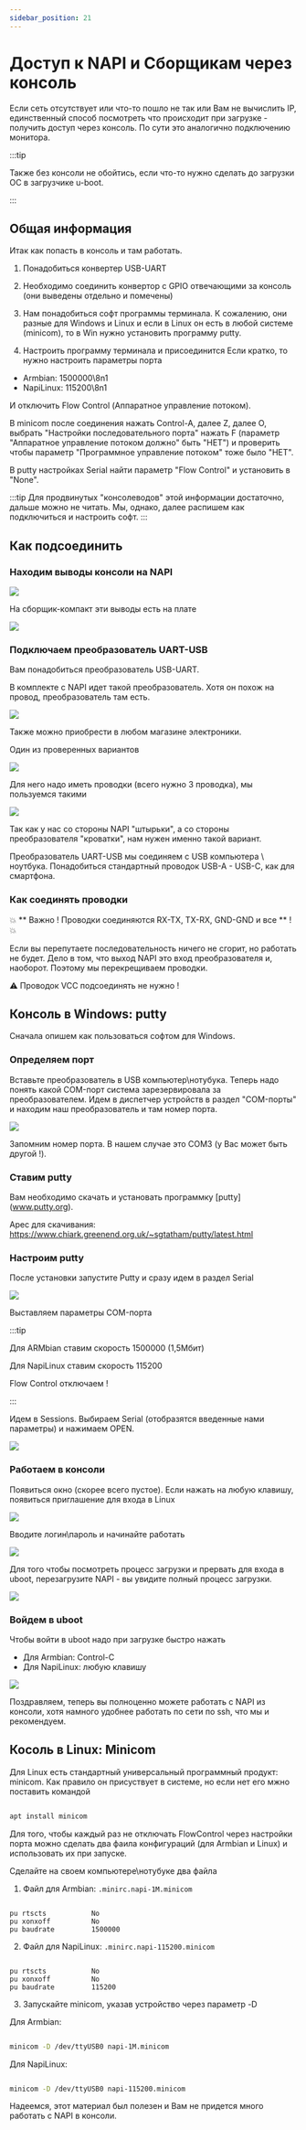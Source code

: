 ```yaml
---
sidebar_position: 21
---
```


# Доступ к NAPI и Сборщикам через консоль

Если сеть отсутствует или что-то пошло не так или Вам не вычислить IP, единственный способ посмотреть что происходит при загрузке - получить доступ через консоль. По сути это аналогично подключению монитора. 

:::tip

Также без консоли не обойтись, если  что-то нужно сделать до загрузки ОС в загрузчике u-boot. 

:::

## Общая информация

Итак как попасть в консоль и там работать. 

1. Понадобиться конвертер USB-UART
   
2. Необходимо соединить конвертор с GPIO отвечающими за консоль (они выведены отдельно и помечены)
   
3. Нам понадобиться софт программы терминала. К сожалению, они разные для Windows и Linux и если в Linux он есть в любой системе (minicom), то в Win нужно установить программу putty. 

4. Настроить программу терминала и присоединится
Если кратко, то нужно настроить параметры порта

- Armbian: 1500000\8n1
- NapiLinux: 115200\8n1

И отключить Flow Control (Аппаратное управление потоком).

В minicom после соединения нажать Control-A, далее Z, далее O, выбрать "Настройки последовательного порта" нажать F (параметр "Аппаратное управление потоком должно" быть "НЕТ") и проверить чтобы параметр "Программное управление потоком" тоже было "НЕТ".

В putty настройках Serial найти параметр "Flow Control" и установить в "None".

:::tip
Для продвинутых "консолеводов" этой информации достаточно, дальше можно не читать. Мы, однако, далее распишем как подключиться и настроить софт. 
:::

## Как подсоединить

### Находим выводы консоли на NAPI

![](img-%20console/napi-uart.jpg)

На сборщик-компакт эти выводы есть на плате 

![](img-%20console/frontcontrolcomact.jpg)


### Подключаем преобразователь UART-USB

Вам понадобиться преобразователь USB-UART. 

В комплекте с NAPI идет такой преобразователь. Хотя он похож на провод, преобразователь там есть. 

![](img-%20console/usb-uart1-cablejpg.jpg)


Также можно приобрести в любом магазине электроники. 

Один из проверенных вариантов

![](img-%20console/usb-uart1.jpg)

Для него надо иметь проводки (всего нужно 3 проводка), мы пользуемся такими 

![](img-%20console/dupons.jpg)

Так как у нас со стороны NAPI "штырьки", а со стороны преобразователя "кроватки", нам нужен именно такой вариант. 

Преобразователь UART-USB мы соединяем с USB компьютера \ ноутбука. Понадобиться стандартный проводок USB-A - USB-C, как для смартфона. 

### Как соединять проводки

:boom: ** Важно ! Проводки соединяются RX-TX, TX-RX, GND-GND и все ** ! :boom:

Если вы перепутаете последовательность ничего не сгорит, но работать не будет. Дело в том, что выход NAPI это вход преобразователя и, наоборот. Поэтому мы перекрещиваем проводки. 

:warning: Проводок VCC подсоединять не нужно !

## Консоль в Windows: putty

Сначала опишем как пользоваться софтом для Windows. 

### Определяем порт

Вставьте преобразователь в USB компьютер\нотубука. Теперь надо понять какой COM-порт система зарезервировала за преобразователем. Идем в диспетчер устройств в раздел  "COM-порты" и находим наш преобразователь и там номер порта.

![](img-%20console/win-1.jpg)

Запомним номер порта. В нашем случае это COM3 (у Вас может быть другой !).

### Ставим putty

Вам необходимо скачать и установать программку [putty] (www.putty.org). 

Арес для скачивания: https://www.chiark.greenend.org.uk/~sgtatham/putty/latest.html

### Настроим putty

После установки запустите Putty и сразу идем в раздел Serial

![](img-%20console/putty-1.jpg)

Выставляем параметры COM-порта

:::tip

Для ARMbian ставим скорость 1500000 (1,5Мбит)

Для NapiLinux ставим скорость 115200

Flow Control отключаем !

:::

Идем в Sessions. Выбираем Serial (отобразятся введенные нами параметры) и нажимаем OPEN.

![](img-%20console/putty-2.jpg)

### Работаем в консоли

Появиться окно (скорее всего пустое). Если нажать на любую клавишу, 
появиться приглашение для входа в Linux

![](img-%20console/putty-3.jpg)

Вводите логин\пароль и начинайте работать

![](img-%20console/putty-4.jpg)

Для того чтобы посмотреть процесс загрузки и прервать для входа в uboot, перезагрузите NAPI - вы увидите полный процесс загрузки.

![](img-%20console/putty-5.jpg)

### Войдем в uboot

Чтобы войти в uboot надо при загрузке быстро нажать 

- Для Armbian: Control-C
- Для NapiLinux: любую клавишу

![](img-%20console/putty-6.jpg)

Поздравляем, теперь вы полноценно можете работать c NAPI из консоли, хотя намного удобнее работать по сети по ssh, что мы и рекомендуем.  


## Косоль в Linux: Minicom

Для Linux есть стандартный универсальный программный продукт: minicom. Как правило он присуствует в системе, но если нет его мжно поставить командой

```bash

apt install minicom

```

Для того, чтобы каждый раз не отключать FlowControl через настройки порта можно сделать два фаила конфигураций (для Armbian и Linux) и использовать их при запуске.

Сделайте на своем компьютере\нотубуке два файла 

1. Файл для Armbian:  `.minirc.napi-1M.minicom`
```text

pu rtscts           No 
pu xonxoff          No
pu baudrate         1500000 

```
2. Файл для NapiLinux: `.minirc.napi-115200.minicom`
   
```text

pu rtscts           No 
pu xonxoff          No
pu baudrate         115200 

```

3. Запускайте minicom, указав устройство через параметр -D

Для Armbian: 

```bash

minicom -D /dev/ttyUSB0 napi-1M.minicom

```

Для NapiLinux: 

```bash

minicom -D /dev/ttyUSB0 napi-115200.minicom

```

Надеемся, этот материал был полезен и Вам не придется много работать с NAPI в консоли.
